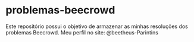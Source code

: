 # problemas-beecrowd
Este repositório possui o objetivo de armazenar as minhas resoluções dos problemas Beecrowd.
Meu perfil no site: @beetheus-Parintins
